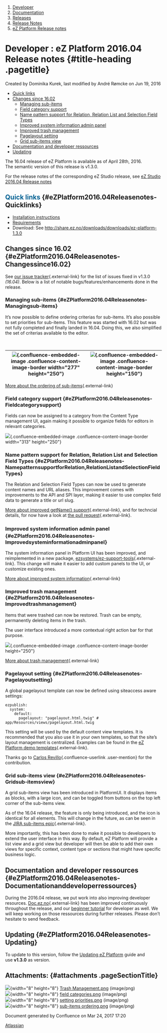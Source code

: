1.  <span>[Developer](index.html)</span>
2.  <span>[Documentation](Documentation_31429504.html)</span>
3.  <span>[Releases](Releases_31429534.html)</span>
4.  <span>[Release Notes](Release-Notes_32867905.html)</span>
5.  <span>[eZ Platform Release
    notes](eZ-Platform-Release-notes_31429935.html)</span>

<span id="title-text"> Developer : eZ Platform 2016.04 Release notes </span> {#title-heading .pagetitle}
============================================================================

Created by <span class="author"> Dominika Kurek</span>, last modified by
<span class="editor"> André Rømcke</span> on Jun 19, 2016

-   [Quick links](#eZPlatform2016.04Releasenotes-Quicklinks)
-   [Changes since
    16.02](#eZPlatform2016.04Releasenotes-Changessince16.02)
    -   [Managing
        sub-items](#eZPlatform2016.04Releasenotes-Managingsub-items)
    -   [Field category
        support](#eZPlatform2016.04Releasenotes-Fieldcategorysupport)
    -   [Name pattern support for Relation, Relation List and Selection
        Field
        Types](#eZPlatform2016.04Releasenotes-NamepatternsupportforRelation,RelationListandSelectionFieldTypes)
    -   [Improved system information admin
        panel](#eZPlatform2016.04Releasenotes-Improvedsysteminformationadminpanel)
    -   [Improved trash
        management](#eZPlatform2016.04Releasenotes-Improvedtrashmanagement)
    -   [Pagelayout
        setting](#eZPlatform2016.04Releasenotes-Pagelayoutsetting)
    -   [Grid sub-items
        view](#eZPlatform2016.04Releasenotes-Gridsub-itemsview)
-   [Documentation and developer
    ressources](#eZPlatform2016.04Releasenotes-Documentationanddeveloperressources)
-   [Updating](#eZPlatform2016.04Releasenotes-Updating)

The 16.04 release of eZ Platform is available as of April 28th, 2016.  
The semantic version of this release is v1.3.0.

<span
class="aui-icon aui-icon-small aui-iconfont-approve confluence-information-macro-icon"></span>
For the release notes of the corresponding eZ Studio release, see [eZ
Studio 2016.04 Release
notes](eZ-Studio-2016.04-Release-notes_31431648.html)

<span style="color: rgb(0,98,147);">Quick links</span> {#eZPlatform2016.04Releasenotes-Quicklinks}
------------------------------------------------------

-   [Installation
    instructions](https://doc.ez.no/display/TECHDOC/Installation)
-   <span
    style="color: rgb(0,51,102);">[Requirements](https://doc.ez.no/display/TECHDOC/Requirements)</span>
-   Download:
    See <http://share.ez.no/downloads/downloads/ez-platform-1.3.0>

Changes since 16.02 {#eZPlatform2016.04Releasenotes-Changessince16.02}
-------------------

<span class="confluence-link"><span>See </span>[our issue
tracker](https://jira.ez.no/issues/?jql=project%20%3D%20EZP%20and%20fixVersion%20%3D%20%221.3.0%22%20and%20resolution%20!%3D%20%22unresolved%22%20order%20by%20type%20ASC%2C%20priority%20DESC){.external-link}<span> </span>for
the list of issues fixed in v1.3.0 *(16.04)*. Below is a list of notable
bugs/features/enhancements done in the release. </span>

### Managing sub-items {#eZPlatform2016.04Releasenotes-Managingsub-items}

It’s now possible to define ordering criterias for sub-items. It’s also
possible to set priorities for sub-items. This feature was started with
16.02 but was not fully completed and finally landed in 16.04. Doing
this, we also simplified the set of criterias available to the editor.

 

| <span class="confluence-embedded-file-wrapper confluence-embedded-manual-size">![](attachments/31431643/31431642.png){.confluence-embedded-image .confluence-content-image-border width="277" height="250"}</span> | <span class="confluence-embedded-file-wrapper confluence-embedded-manual-size">![](attachments/31431643/31431641.png){.confluence-embedded-image .confluence-content-image-border height="150"}</span> |
|--------------------------------------------------------------------------------------------------------------------------------------------------------------------------------------------------------------------|--------------------------------------------------------------------------------------------------------------------------------------------------------------------------------------------------------|

[More about the ordering of
sub-items](https://jira.ez.no/browse/EZP-25351){.external-link}

### Field category support {#eZPlatform2016.04Releasenotes-Fieldcategorysupport}

Fields can now be assigned to a category from the Content Type
management UI, again making it possible to organize fields for editors
in relevant categories.

<span
class="confluence-embedded-file-wrapper confluence-embedded-manual-size">![](attachments/31431643/31431640.png){.confluence-embedded-image
.confluence-content-image-border width="313" height="250"}</span>

### Name pattern support for Relation, Relation List and Selection Field Types {#eZPlatform2016.04Releasenotes-NamepatternsupportforRelation,RelationListandSelectionFieldTypes}

The Relation and Selection Field Types can now be used to generate
content names and URL aliases. This improvement comes with improvements
to the API and SPI layer, making it easier to use complex field data to
generate a title or url slug.

[More about improved getName()
support](http://jira.ez.no/browse/EZP-25303){.external-link}, and for
techncial details, for now have a look at [the pull
request](https://github.com/ezsystems/ezpublish-kernel/pull/1605){.external-link}.

### <span style="line-height: 1.5;">Improved system information admin panel</span> {#eZPlatform2016.04Releasenotes-Improvedsysteminformationadminpanel}

The system information panel in Platform UI has been improved, and
reimplemented in a new package,
[ezsystems/ez-support-tools](http://github.com/ezsystems/ez-support-tools){.external-link}. This
change will make it easier to add custom panels to the UI, or customize
existing ones.

[More about improved system
information](https://jira.ez.no/browse/EZP-25514){.external-link}

### Improved trash management {#eZPlatform2016.04Releasenotes-Improvedtrashmanagement}

Items that were trashed can now be restored. Trash can be empty,
permanently deleting items in the trash.

The user interface introduced a more contextual right action bar for
that purpose.

<span
class="confluence-embedded-file-wrapper confluence-embedded-manual-size">![](attachments/31431643/31431639.png){.confluence-embedded-image
.confluence-content-image-border height="250"}</span>

[More about trash
management](https://jira.ez.no/browse/EZP-25305){.external-link}

### Pagelayout setting {#eZPlatform2016.04Releasenotes-Pagelayoutsetting}

A global pagelayout template can now be defined using siteaccess aware
settings:

~~~~ brush:
ezpublish:
  system:
    default:
      pagelayout: "pagelayout.html.twig" # app/Resources/views/pagelayout.html.twig
~~~~

This setting will be used by the default content view templates. It is
recommended that you also use it in your own templates, so that the
site’s layout management is centralized. Examples can be found in the
[eZ Platform demo
templates](https://github.com/ezsystems/ezplatform-demo/blob/master/app/Resources/views/full/blog.html.twig#L1){.external-link}.

Thanks go to [Carlos
Revillo](https://doc.ez.no/display/~desorden){.confluence-userlink
.user-mention} for the contribution.

### Grid sub-items view {#eZPlatform2016.04Releasenotes-Gridsub-itemsview}

A grid sub-items view has been introduced in PlatformUI. It displays
items as blocks, with a large icon, and can be toggled from buttons on
the top left corner of the sub-items view.

As of the 16.04 release, the feature is only being introduced, and the
icon is identical for all elements. This will change in the future, as
can be seen in the [JIRA sub-items
epic](https://jira.ez.no/browse/EZP-25350){.external-link}.

More importantly, this has been done to make it possible to developers
to extend the user interface in this way. By default, eZ Platform will
provide a list view and a grid view but developer will then be able to
add their own views for specific context, content type or sections that
might have specific business logic.

Documentation and developer ressources {#eZPlatform2016.04Releasenotes-Documentationanddeveloperressources}
--------------------------------------

During the 2016.04 release, we put work into also improving developer
resources. [Doc.ez.no](http://doc.ez.no){.external-link} has been
improved continuously throughout the release, and our [beginner
tutorial](https://doc.ez.no/display/TECHDOC/Beginner+Tutorial) for
developer as well. We will keep working on those ressources during
further releases. Please don’t hesitate to send feedback.

Updating {#eZPlatform2016.04Releasenotes-Updating}
--------

To update to this version, follow the [Updating eZ
Platform](Updating-eZ-Platform_31431770.html) guide and use **v1.3.0**
as version.

Attachments: {#attachments .pageSectionTitle}
------------

![](images/icons/bullet_blue.gif){width="8" height="8"} [Trash
Management.png](attachments/31431643/31431639.png) (image/png)  
![](images/icons/bullet_blue.gif){width="8" height="8"} [field
categories.png](attachments/31431643/31431640.png) (image/png)  
![](images/icons/bullet_blue.gif){width="8" height="8"} [setting
priorities.png](attachments/31431643/31431641.png) (image/png)  
![](images/icons/bullet_blue.gif){width="8" height="8"} [sub-items
ordering.png](attachments/31431643/31431642.png) (image/png)  

Document generated by Confluence on Mar 24, 2017 17:20

[Atlassian](http://www.atlassian.com/)


